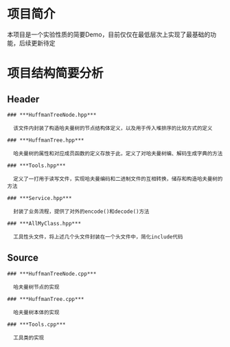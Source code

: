 # 项目简介

  本项目是一个实验性质的简要Demo，目前仅仅在最低层次上实现了最基础的功能，后续更新待定

# 项目结构简要分析

  ## Header

    ### ***HuffmanTreeNode.hpp***

      该文件内封装了构造哈夫曼树的节点结构体定义，以及用于传入堆排序的比较方式的定义

    ### ***HuffmanTree.hpp***

      哈夫曼树的属性和对应成员函数的定义存放于此，定义了对哈夫曼树编、解码生成字典的方法

    ### ***Tools.hpp***

      定义了一打用于读写文件，实现哈夫曼编码和二进制文件的互相转换，储存和构造哈夫曼树的方法

    ### ***Service.hpp***

      封装了业务流程，提供了对外的encode()和decode()方法

    ### ***AllMyClass.hpp***

      工具性头文件，将上述几个头文件封装在一个头文件中，简化include代码

## Source

    ### ***HuffmanTreeNode.cpp***

      哈夫曼树节点的实现

    ### ***HuffmanTree.cpp***

      哈夫曼树本体的实现

    ### ***Tools.cpp***

      工具类的实现
